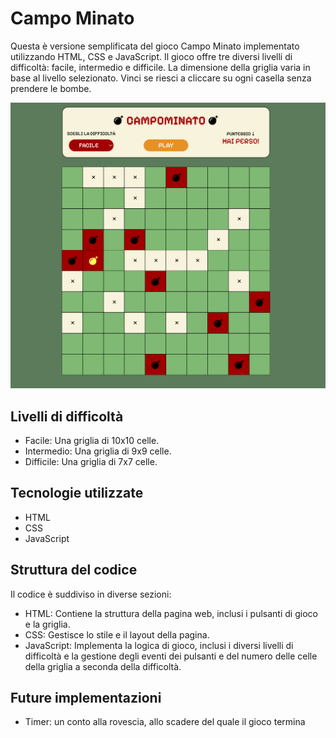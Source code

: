# Campo Minato

Questa è versione semplificata del gioco Campo Minato implementato utilizzando HTML, CSS e JavaScript. Il gioco offre tre diversi livelli di difficoltà: facile, intermedio e difficile. La dimensione della griglia varia in base al livello selezionato. Vinci se riesci a cliccare su ogni casella senza prendere le bombe. 

![](img/campo-minato.png)

## Livelli di difficoltà

- Facile: Una griglia di 10x10 celle.
- Intermedio: Una griglia di 9x9 celle.
- Difficile: Una griglia di 7x7 celle.

## Tecnologie utilizzate

- HTML
- CSS
- JavaScript

## Struttura del codice

Il codice è suddiviso in diverse sezioni:

- HTML: Contiene la struttura della pagina web, inclusi i pulsanti di gioco e la griglia.
- CSS: Gestisce lo stile e il layout della pagina.
- JavaScript: Implementa la logica di gioco, inclusi i diversi livelli di difficoltà e la gestione degli eventi dei pulsanti e del numero delle celle della griglia a seconda della difficoltà.


## Future implementazioni

- Timer: un conto alla rovescia, allo scadere del quale il gioco termina

